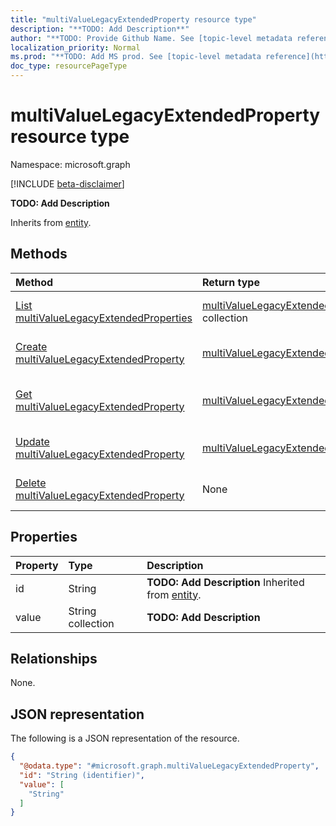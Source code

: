 ```yaml
---
title: "multiValueLegacyExtendedProperty resource type"
description: "**TODO: Add Description**"
author: "**TODO: Provide Github Name. See [topic-level metadata reference](https://msgo.azurewebsites.net/add/document/guidelines/metadata.html#topic-level-metadata)**"
localization_priority: Normal
ms.prod: "**TODO: Add MS prod. See [topic-level metadata reference](https://msgo.azurewebsites.net/add/document/guidelines/metadata.html#topic-level-metadata)**"
doc_type: resourcePageType
---
```


# multiValueLegacyExtendedProperty resource type

Namespace: microsoft.graph

[!INCLUDE [beta-disclaimer](../../includes/beta-disclaimer.md)]

**TODO: Add Description**


Inherits from [entity](../resources/entity.md).

## Methods
|Method|Return type|Description|
|:---|:---|:---|
|[List multiValueLegacyExtendedProperties](../api/multivaluelegacyextendedproperty-list.md)|[multiValueLegacyExtendedProperty](../resources/multivaluelegacyextendedproperty.md) collection|Get a list of the [multiValueLegacyExtendedProperty](../resources/multivaluelegacyextendedproperty.md) objects and their properties.|
|[Create multiValueLegacyExtendedProperty](../api/multivaluelegacyextendedproperty-create.md)|[multiValueLegacyExtendedProperty](../resources/multivaluelegacyextendedproperty.md)|Create a new [multiValueLegacyExtendedProperty](../resources/multivaluelegacyextendedproperty.md) object.|
|[Get multiValueLegacyExtendedProperty](../api/multivaluelegacyextendedproperty-get.md)|[multiValueLegacyExtendedProperty](../resources/multivaluelegacyextendedproperty.md)|Read the properties and relationships of a [multiValueLegacyExtendedProperty](../resources/multivaluelegacyextendedproperty.md) object.|
|[Update multiValueLegacyExtendedProperty](../api/multivaluelegacyextendedproperty-update.md)|[multiValueLegacyExtendedProperty](../resources/multivaluelegacyextendedproperty.md)|Update the properties of a [multiValueLegacyExtendedProperty](../resources/multivaluelegacyextendedproperty.md) object.|
|[Delete multiValueLegacyExtendedProperty](../api/multivaluelegacyextendedproperty-delete.md)|None|Deletes a [multiValueLegacyExtendedProperty](../resources/multivaluelegacyextendedproperty.md) object.|

## Properties
|Property|Type|Description|
|:---|:---|:---|
|id|String|**TODO: Add Description** Inherited from [entity](../resources/entity.md).|
|value|String collection|**TODO: Add Description**|

## Relationships
None.

## JSON representation
The following is a JSON representation of the resource.
<!-- {
  "blockType": "resource",
  "keyProperty": "id",
  "@odata.type": "microsoft.graph.multiValueLegacyExtendedProperty",
  "baseType": "microsoft.graph.entity",
  "openType": false
}
-->
``` json
{
  "@odata.type": "#microsoft.graph.multiValueLegacyExtendedProperty",
  "id": "String (identifier)",
  "value": [
    "String"
  ]
}
```


